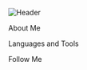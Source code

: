![Header](https://github.com/Sunra1z/sunra1z/blob/main/assets/standard%20(1).gif)

About Me

Languages and Tools

Follow Me
